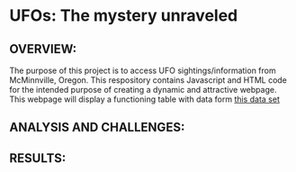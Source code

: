 # UFOs: The mystery unraveled 

## OVERVIEW: 
The purpose of this project is to access UFO sightings/information from McMinnville, Oregon. This respository contains Javascript and HTML code for the intended purpose of creating a dynamic and attractive webpage. This webpage will display a functioning table with data form [this data set](https://github.com/K-Sharma95/UFOs/blob/main/static/js/data.js)

## ANALYSIS AND CHALLENGES: 

## RESULTS:
